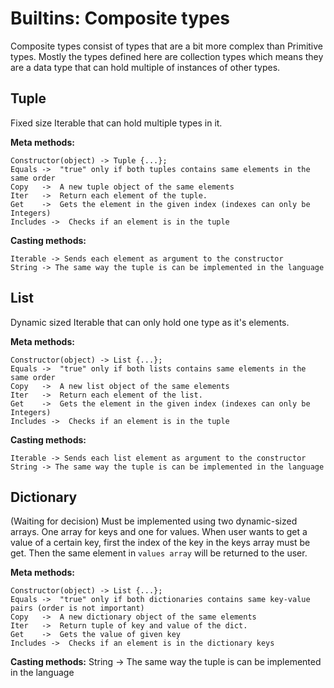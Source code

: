 # Builtins: Composite types

Composite types consist of types that are a bit more complex than Primitive types. Mostly the types defined here are collection types which means they are a data type that can hold multiple of instances of other types.


## Tuple

Fixed size Iterable that can hold multiple types in it.

**Meta methods:**

    Constructor(object) -> Tuple {...};
    Equals ->  "true" only if both tuples contains same elements in the same order
    Copy   ->  A new tuple object of the same elements
    Iter   ->  Return each element of the tuple.
    Get    ->  Gets the element in the given index (indexes can only be Integers)
    Includes ->  Checks if an element is in the tuple

**Casting methods:**

    Iterable -> Sends each element as argument to the constructor
    String -> The same way the tuple is can be implemented in the language



## List

Dynamic sized Iterable that can only hold one type as it's elements.

**Meta methods:**

    Constructor(object) -> List {...};
    Equals ->  "true" only if both lists contains same elements in the same order
    Copy   ->  A new list object of the same elements
    Iter   ->  Return each element of the list.
    Get    ->  Gets the element in the given index (indexes can only be Integers)
    Includes ->  Checks if an element is in the tuple

**Casting methods:**

    Iterable -> Sends each list element as argument to the constructor
    String -> The same way the tuple is can be implemented in the language



## Dictionary

(Waiting for decision) Must be implemented using two dynamic-sized arrays. One array for keys and one for values.
When user wants to get a value of a certain key, first the index of the key in the keys array must be get. Then the same element in `values array` will be returned to the user.

**Meta methods:**

    Constructor(object) -> List {...};
    Equals ->  "true" only if both dictionaries contains same key-value pairs (order is not important)
    Copy   ->  A new dictionary object of the same elements
    Iter   ->  Return tuple of key and value of the dict.
    Get    ->  Gets the value of given key
    Includes ->  Checks if an element is in the dictionary keys

**Casting methods:**
    String -> The same way the tuple is can be implemented in the language
